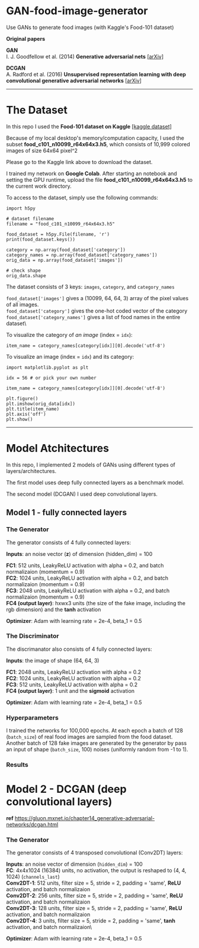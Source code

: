 # GAN-food-image-generator
Use GANs to generate food images (with Kaggle's Food-101 dataset)


**Original papers**

**GAN**\
I. J. Goodfellow et al. (2014) **Generative adversarial nets** [[arXiv]](https://arxiv.org/abs/1406.2661)

**DCGAN**\
A. Radford et al. (2016) **Unsupervised representation learning with deep convolutional generative adversarial networks** [[arXiv](https://arxiv.org/abs/1511.06434)]


---
# The Dataset
In this repo I used the **Food-101 dataset on Kaggle** [[kaggle dataset]](https://www.kaggle.com/kmader/food41)

Because of my local desktop's memory/computation capacity, I used the subset **food_c101_n10099_r64x64x3.h5**, which consists of 10,999 colored images of size 64x64 pixel^2

Please go to the Kaggle link above to download the dataset.

I trained my network on **Google Colab**. After starting an notebook and setting the GPU runtime, upload the file **food_c101_n10099_r64x64x3.h5** to the current work directory.

To access to the dataset, simply use the following commands:

``` python3
import h5py

# dataset filename
filename = "food_c101_n10099_r64x64x3.h5"

food_dataset = h5py.File(filename, 'r')
print(food_dataset.keys())

category = np.array(food_dataset['category'])
category_names = np.array(food_dataset['category_names'])
orig_data = np.array(food_dataset['images'])

# check shape
orig_data.shape

```

The dataset consists of 3 keys: `images`, `category`, and `category_names` 

`food_dataset['images']` gives a (10099, 64, 64, 3) array of the pixel values of all images.\
`food_dataset['category']` gives the one-hot coded vector of the category\
`food_dataset['category_names']` gives a list of food names in the entire dataset\

To visualize the category of *an image* (index = `idx`):

``` python3
item_name = category_names[category[idx]][0].decode('utf-8')
```

To visualize an image (index = `idx`) and its category:

``` python3
import matplotlib.pyplot as plt

idx = 56 # or pick your own number

item_name = category_names[category[idx]][0].decode('utf-8')

plt.figure()
plt.imshow(orig_data[idx])
plt.title(item_name)
plt.axis('off')
plt.show()
```

---
# Model Atchitectures

In this repo, I implemented 2 models of GANs using different types of layers/architectures.

The first model uses deep fully connected layers as a benchmark model.

The second model (DCGAN) I used deep convolutional layers.


## Model 1 - fully connected layers

### The Generator

The generator consists of 4 fully connected layers:

**Inputs**: an noise vector (**z**) of dimension (hidden_dim) = 100

**FC1**: 512 units, LeakyReLU activation with alpha = 0.2, and batch normalizaion (momentum = 0.9)\
**FC2**: 1024 units, LeakyReLU activation with alpha = 0.2, and batch normalizaion (momentum = 0.9)\
**FC3**: 2048 units, LeakyReLU activation with alpha = 0.2, and batch normalizaion (momentum = 0.9)\
**FC4 (output layer)**: hxwx3 units (the size of the fake image, including the rgb dimension) and the **tanh** activation

**Optimizer**: Adam with learning rate = 2e-4, beta_1 = 0.5

### The Discriminator

The discrimanator also consists of 4 fully connected layers:

**Inputs**: the image of shape (64, 64, 3)

**FC1**: 2048 units, LeakyReLU activation with alpha = 0.2\
**FC2**: 1024 units, LeakyReLU activation with alpha = 0.2\
**FC3**: 512 units, LeakyReLU activation with alpha = 0.2\
**FC4 (output layer)**: 1 unit and the **sigmoid** activation

**Optimizer**: Adam with learning rate = 2e-4, beta_1 = 0.5

### Hyperparameters
I trained the networks for 100,000 epochs. At each epoch a batch of 128 (`batch_size`) of real food images are sampled from the food dataset. Another batch of 128 fake images are generated by the generator by pass an input of shape (`batch_size`, 100) noises (uniformly random from -1 to 1).

### Results



# Model 2 - DCGAN (deep convolutional layers)

**ref** https://gluon.mxnet.io/chapter14_generative-adversarial-networks/dcgan.html

### The Generator
The generator consists of 4 transposed convolutional (Conv2DT) layers:

**Inputs**: an noise vector of dimension (`hidden_dim`) = 100\
**FC**: 4x4x1024 (16384) units, no activation, the output is reshaped to (4, 4, 1024) (`channels_last`)\
**Conv2DT-1**: 512 units, filter size = 5, stride = 2, padding = 'same', **ReLU** activation, and batch normalizaion\
**Conv2DT-2**: 256 units, filter size = 5, stride = 2, padding = 'same', **ReLU** activation, and batch normalizaion\
**Conv2DT-3**: 128 units, filter size = 5, stride = 2, padding = 'same', **ReLU** activation, and batch normalizaion\
**Conv2DT-4**: 3 units, filter size = 5, stride = 2, padding = 'same', **tanh** activation, and batch normalizaion\

**Optimizer**: Adam with learning rate = 2e-4, beta_1 = 0.5





